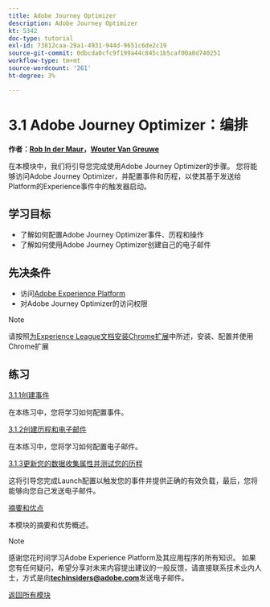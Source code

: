 ```yaml
---
title: Adobe Journey Optimizer
description: Adobe Journey Optimizer
kt: 5342
doc-type: tutorial
exl-id: 73812caa-29a1-4931-944d-9651c6de2c19
source-git-commit: 0dbcda0cfc9f199a44c845c1b5caf00a8d740251
workflow-type: tm+mt
source-wordcount: '261'
ht-degree: 3%

---
```


# 3.1 Adobe Journey Optimizer：编排

**作者：[Rob In der Maur](https://www.linkedin.com/in/ridmaur/)，[Wouter Van Greuwe](https://www.linkedin.com/in/woutervangeluwe/)**

在本模块中，我们将引导您完成使用Adobe Journey Optimizer的步骤。 您将能够访问Adobe Journey Optimizer，并配置事件和历程，以使其基于发送给Platform的Experience事件中的触发器启动。

## 学习目标

- 了解如何配置Adobe Journey Optimizer事件、历程和操作
- 了解如何使用Adobe Journey Optimizer创建自己的电子邮件

## 先决条件

- 访问[Adobe Experience Platform](https://experience.adobe.com/platform)
- 对Adobe Journey Optimizer的访问权限

>[!NOTE]
>
>请按照[为Experience League文档安装Chrome扩展](../../gettingstarted/gettingstarted/ex1.md)中所述，安装、配置并使用Chrome扩展

## 练习

[3.1.1创建事件](./ex1.md)

在本练习中，您将学习如何配置事件。

[3.1.2创建历程和电子邮件](./ex2.md)

在本练习中，您将学习如何配置电子邮件。

[3.1.3更新您的数据收集属性并测试您的历程](./ex3.md)

这将引导您完成Launch配置以触发您的事件并提供正确的有效负载，最后，您将能够向您自己发送电子邮件。

[摘要和优点](./summary.md)

本模块的摘要和优势概述。

>[!NOTE]
>
>感谢您花时间学习Adobe Experience Platform及其应用程序的所有知识。 如果您有任何疑问，希望分享对未来内容提出建议的一般反馈，请直接联系技术业内人士，方式是向&#x200B;**techinsiders@adobe.com**&#x200B;发送电子邮件。

[返回所有模块](../../../overview.md)
